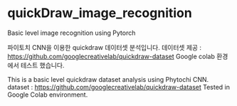 # quickDraw_image_recognition
Basic level image recognition using Pytorch

파이토치 CNN을 이용한 quickdraw 데이터셋 분석입니다.
데이터셋 제공 : https://github.com/googlecreativelab/quickdraw-dataset
Google colab 환경에서 테스트 했습니다.


This is a basic level quickdraw dataset analysis using Phytochi CNN.
dataset : https://github.com/googlecreativelab/quickdraw-dataset
Tested in Google Colab environment.
